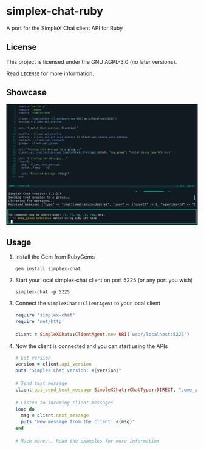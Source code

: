 # simplex-chat-ruby
A port for the SimpleX Chat client API for Ruby

## License
This project is licensed under the GNU AGPL-3.0 (no later versions).

Read `LICENSE` for more information.

## Showcase

![showcase](showcase.png)

## Usage

1. Install the Gem from RubyGems
   ```shell
   gem install simplex-chat
   ```


2. Start your local simplex-chat client on port 5225 (or any port you wish)

   ```shell
   simplex-chat -p 5225
   ```

3. Connect the `SimpleXChat::ClientAgent` to your local client

   ```rb
   require 'simplex-chat'
   require 'net/http'

   client = SimpleXChat::ClientAgent.new URI('ws://localhost:5225')
   ```


4. Now the client is connected and you can start using the APIs

   ```rb
   # Get version
   version = client.api_version
   puts "SimpleX Chat version: #{version}"

   # Send text message
   client.api_send_text_message SimpleXChat::ChatType::DIRECT, "some_user", "Hey, I'm using the Ruby API!"

   # Listen to incoming client messages
   loop do
     msg = client.next_message
     puts "New message from the client: #{msg}"
   end

   # Much more... Read the examples for more information
   ```
